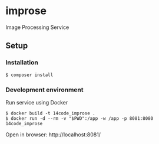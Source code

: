 # improse
Image Processing Service

## Setup

### Installation

```shell
$ composer install
```

### Development environment

Run service using Docker
```shell
$ docker build -t 14code_improse .
$ docker run -d --rm -v "$PWD":/app -w /app -p 8081:8080 14code_improse
```

Open in browser: http://localhost:8081/

